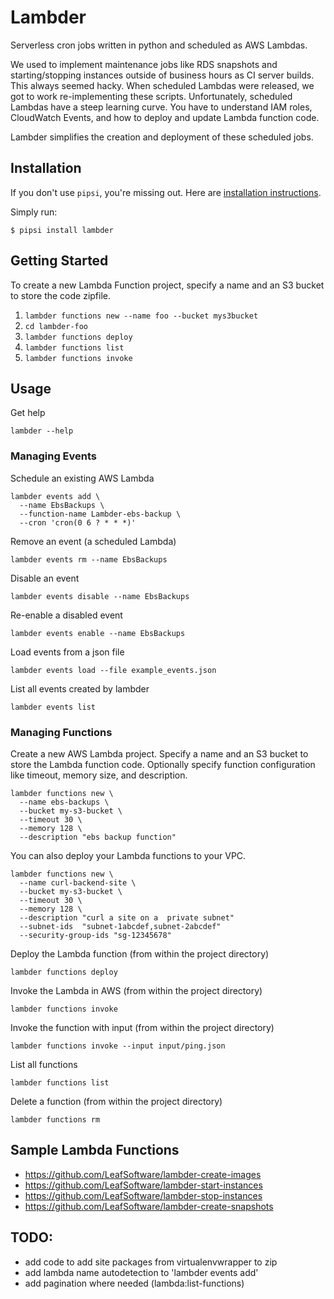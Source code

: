 # Lambder

Serverless cron jobs written in python and scheduled as AWS Lambdas.

We used to implement maintenance jobs like RDS snapshots and starting/stopping
instances outside of business hours as CI server builds. This always seemed hacky.
When scheduled Lambdas were released, we got to work re-implementing these
scripts. Unfortunately, scheduled Lambdas have a steep learning curve.
You have to understand IAM roles, CloudWatch Events, and how to deploy and
update Lambda function code.

Lambder simplifies the creation and deployment of these scheduled jobs.

## Installation

If you don't use `pipsi`, you're missing out.
Here are [installation instructions](https://github.com/mitsuhiko/pipsi#readme).

Simply run:

    $ pipsi install lambder

## Getting Started

To create a new Lambda Function project, specify a name and an S3 bucket to
store the code zipfile.

1. `lambder functions new --name foo --bucket mys3bucket`
2. `cd lambder-foo`
3. `lambder functions deploy`
4. `lambder functions list`
5. `lambder functions invoke`

## Usage

Get help

    lambder --help

### Managing Events

Schedule an existing AWS Lambda

    lambder events add \
      --name EbsBackups \
      --function-name Lambder-ebs-backup \
      --cron 'cron(0 6 ? * * *)'

Remove an event (a scheduled Lambda)

    lambder events rm --name EbsBackups

Disable an event

    lambder events disable --name EbsBackups

Re-enable a disabled event

    lambder events enable --name EbsBackups

Load events from a json file

    lambder events load --file example_events.json

List all events created by lambder

    lambder events list

### Managing Functions

Create a new AWS Lambda project. Specify a name and an S3 bucket to store
the Lambda function code. Optionally specify function configuration like
timeout, memory size, and description.

    lambder functions new \
      --name ebs-backups \
      --bucket my-s3-bucket \
      --timeout 30 \
      --memory 128 \
      --description "ebs backup function"

You can also deploy your Lambda functions to your VPC.

    lambder functions new \
      --name curl-backend-site \
      --bucket my-s3-bucket \
      --timeout 30 \
      --memory 128 \
      --description "curl a site on a  private subnet"
      --subnet-ids  "subnet-1abcdef,subnet-2abcdef"
      --security-group-ids "sg-12345678"

Deploy the Lambda function (from within the project directory)

    lambder functions deploy

Invoke the Lambda in AWS (from within the project directory)

    lambder functions invoke

Invoke the function with input (from within the project directory)

    lambder functions invoke --input input/ping.json

List all functions

    lambder functions list

Delete a function (from within the project directory)

    lambder functions rm

## Sample Lambda Functions

* https://github.com/LeafSoftware/lambder-create-images
* https://github.com/LeafSoftware/lambder-start-instances
* https://github.com/LeafSoftware/lambder-stop-instances
* https://github.com/LeafSoftware/lambder-create-snapshots

## TODO:

* add code to add site packages from virtualenvwrapper to zip
* add lambda name autodetection to 'lambder events add'
* add pagination where needed (lambda:list-functions)
